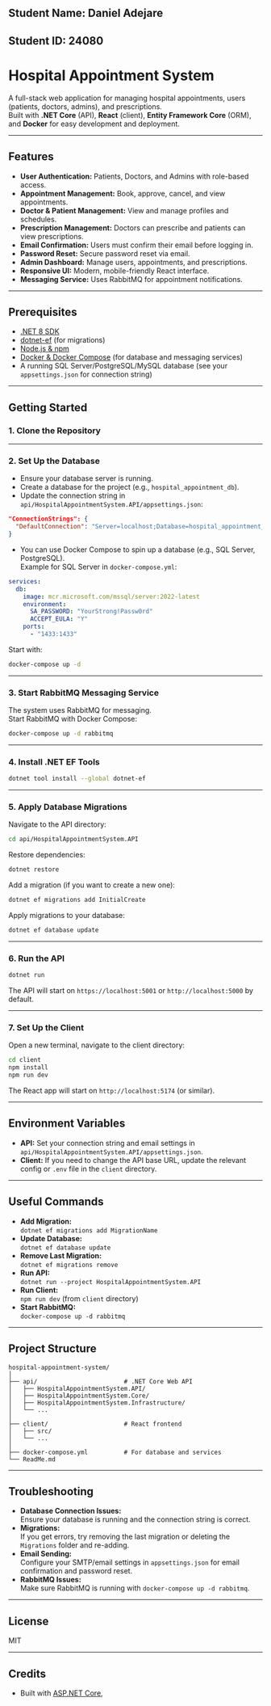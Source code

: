 ## Student Name: Daniel Adejare

## Student ID: 24080


# Hospital Appointment System

A full-stack web application for managing hospital appointments, users (patients, doctors, admins), and prescriptions.  
Built with **.NET Core** (API), **React** (client), **Entity Framework Core** (ORM), and **Docker** for easy development and deployment.

---

## Features

- **User Authentication:** Patients, Doctors, and Admins with role-based access.
- **Appointment Management:** Book, approve, cancel, and view appointments.
- **Doctor & Patient Management:** View and manage profiles and schedules.
- **Prescription Management:** Doctors can prescribe and patients can view prescriptions.
- **Email Confirmation:** Users must confirm their email before logging in.
- **Password Reset:** Secure password reset via email.
- **Admin Dashboard:** Manage users, appointments, and prescriptions.
- **Responsive UI:** Modern, mobile-friendly React interface.
- **Messaging Service:** Uses RabbitMQ for appointment notifications.

---

## Prerequisites

- [.NET 8 SDK](https://dotnet.microsoft.com/download)
- [dotnet-ef](https://learn.microsoft.com/en-us/ef/core/cli/dotnet) (for migrations)
- [Node.js & npm](https://nodejs.org/)
- [Docker & Docker Compose](https://docs.docker.com/compose/) (for database and messaging services)
- A running SQL Server/PostgreSQL/MySQL database (see your `appsettings.json` for connection string)

---

## Getting Started

### 1. **Clone the Repository**



---

### 2. **Set Up the Database**

- Ensure your database server is running.
- Create a database for the project (e.g., `hospital_appointment_db`).
- Update the connection string in `api/HospitalAppointmentSystem.API/appsettings.json`:

```json
"ConnectionStrings": {
  "DefaultConnection": "Server=localhost;Database=hospital_appointment_db;User Id=youruser;Password=yourpassword;TrustServerCertificate=True;"
}
```

- You can use Docker Compose to spin up a database (e.g., SQL Server, PostgreSQL).  
  Example for SQL Server in `docker-compose.yml`:

```yaml
services:
  db:
    image: mcr.microsoft.com/mssql/server:2022-latest
    environment:
      SA_PASSWORD: "YourStrong!Passw0rd"
      ACCEPT_EULA: "Y"
    ports:
      - "1433:1433"
```

Start with:

```bash
docker-compose up -d
```

---

### 3. **Start RabbitMQ Messaging Service**

The system uses RabbitMQ for messaging.  
Start RabbitMQ with Docker Compose:

```bash
docker-compose up -d rabbitmq
```

---

### 4. **Install .NET EF Tools**

```bash
dotnet tool install --global dotnet-ef
```

---

### 5. **Apply Database Migrations**

Navigate to the API directory:

```bash
cd api/HospitalAppointmentSystem.API
```

Restore dependencies:

```bash
dotnet restore
```

Add a migration (if you want to create a new one):

```bash
dotnet ef migrations add InitialCreate
```

Apply migrations to your database:

```bash
dotnet ef database update
```

---

### 6. **Run the API**

```bash
dotnet run
```

The API will start on `https://localhost:5001` or `http://localhost:5000` by default.

---

### 7. **Set Up the Client**

Open a new terminal, navigate to the client directory:

```bash
cd client
npm install
npm run dev
```

The React app will start on `http://localhost:5174` (or similar).

---

## Environment Variables

- **API:** Set your connection string and email settings in `api/HospitalAppointmentSystem.API/appsettings.json`.
- **Client:** If you need to change the API base URL, update the relevant config or `.env` file in the `client` directory.

---

## Useful Commands

- **Add Migration:**  
  `dotnet ef migrations add MigrationName`
- **Update Database:**  
  `dotnet ef database update`
- **Remove Last Migration:**  
  `dotnet ef migrations remove`
- **Run API:**  
  `dotnet run --project HospitalAppointmentSystem.API`
- **Run Client:**  
  `npm run dev` (from `client` directory)
- **Start RabbitMQ:**  
  `docker-compose up -d rabbitmq`

---

## Project Structure

```
hospital-appointment-system/
│
├── api/                        # .NET Core Web API
│   ├── HospitalAppointmentSystem.API/
│   ├── HospitalAppointmentSystem.Core/
│   ├── HospitalAppointmentSystem.Infrastructure/
│   └── ...
│
├── client/                     # React frontend
│   ├── src/
│   └── ...
│
├── docker-compose.yml          # For database and services
└── ReadMe.md
```

---

## Troubleshooting

- **Database Connection Issues:**  
  Ensure your database is running and the connection string is correct.
- **Migrations:**  
  If you get errors, try removing the last migration or deleting the `Migrations` folder and re-adding.
- **Email Sending:**  
  Configure your SMTP/email settings in `appsettings.json` for email confirmation and password reset.
- **RabbitMQ Issues:**  
  Make sure RabbitMQ is running with `docker-compose up -d rabbitmq`.

---

## License

MIT

---

## Credits

- Built with [ASP.NET Core](https://dotnet.microsoft.com/),
